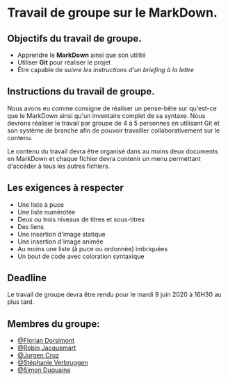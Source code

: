 # Travail de groupe sur le MarkDown.

## Objectifs du travail de groupe.
- Apprendre le **MarkDown** ainsi que son utilité
- Utiliser **Git** pour réaliser le projet
- Être capable de *suivre les instructions d'un briefing à la lettre*  
  
## Instructions du travail de groupe.
Nous avons eu comme consigne de réaliser un pense-bête sur qu'est-ce que le MarkDown ainsi qu'un inventaire complet de sa syntaxe. Nous devrons réaliser le travail par groupe de 4 à 5 personnes en utilisant Git et son système de branche afin de pouvoir travailler collaborativement sur le contenu.  
  
Le contenu du travail devra être organisé dans au moins deux documents en MarkDown et chaque fichier devra contenir un menu permettant d'accéder à tous les autres fichiers.  
  
## Les exigences à respecter  
- Une liste à puce
- Une liste numérotée
- Deux ou trois niveaux de titres et sous-titres
- Des liens
- Une insertion d'image statique
- Une insertion d'image animée
- Au moins une liste (à puce ou ordonnée) imbriquées
- Un bout de code avec coloration syntaxique
  
## Deadline
Le travail de groupe devra être rendu pour le mardi 9 juin 2020 à 16H30 au plus tard.  
  

## Membres du groupe:
- [@Florian Dorsimont](https://github.com/THE-HYPOCHRIST)
- [@Robin Jacquemart](https://github.com/JackRob)
- [@Jurgen Cruz](https://github.com/jcruz97)
- [@Stéphanie Verbruggen](https://github.com/Stalsa)
- [@Simon Duquaine](https://github.com/simonduquaine)  
  
